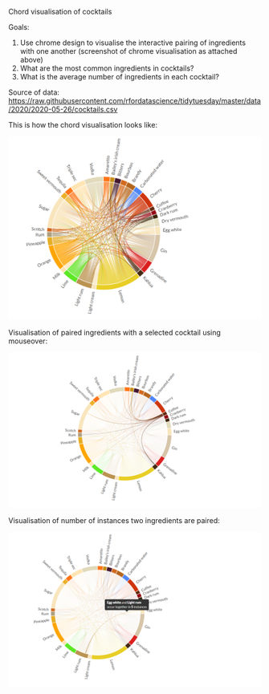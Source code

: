 Chord visualisation of cocktails 

Goals: 

1) Use chrome design to visualise the interactive pairing of ingredients with one another (screenshot of chrome visualisation as attached above)
2) What are the most common ingredients in cocktails?
3) What is the average number of ingredients in each cocktail?

Source of data: https://raw.githubusercontent.com/rfordatascience/tidytuesday/master/data/2020/2020-05-26/cocktails.csv

This is how the chord visualisation looks like:

![chord](https://github.com/crystallim009/cocktails-chord/blob/master/chord-diagram/cocktails_chord_screenshot.png)

Visualisation of paired ingredients with a selected cocktail using mouseover:

![mouseover](https://github.com/crystallim009/cocktails-chord/blob/master/chord-diagram/cocktail_screenshot2.png)

Visualisation of number of instances two ingredients are paired: 

![pairing](https://github.com/crystallim009/cocktails-chord/blob/master/chord-diagram/cocktail_screenshot3.png)

